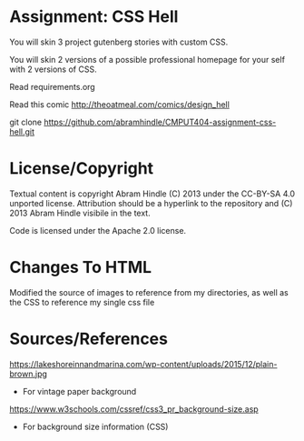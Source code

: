 Assignment: CSS Hell
====================

You will skin 3 project gutenberg stories with custom CSS.

You will skin 2 versions of a possible professional homepage for your
self with 2 versions of CSS.

Read requirements.org

Read this comic http://theoatmeal.com/comics/design_hell

git clone https://github.com/abramhindle/CMPUT404-assignment-css-hell.git

License/Copyright
=================

Textual content is copyright Abram Hindle (C) 2013 under the CC-BY-SA
4.0 unported license. Attribution should be a hyperlink to the
repository and (C) 2013 Abram Hindle visibile in the text.

Code is licensed under the Apache 2.0 license.

Changes To HTML 
=================

Modified the source of images to reference from my directories, as well as the CSS to reference my single css file


Sources/References
=================

https://lakeshoreinnandmarina.com/wp-content/uploads/2015/12/plain-brown.jpg
* For vintage paper background

https://www.w3schools.com/cssref/css3_pr_background-size.asp
* For background size information (CSS)